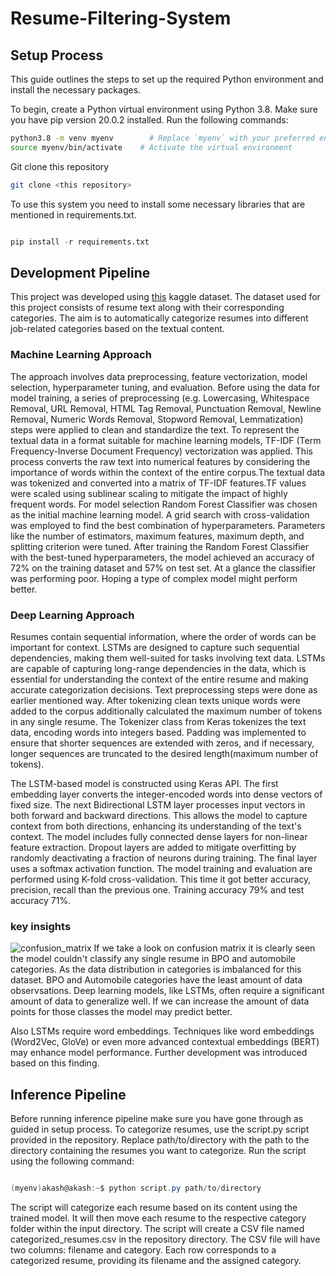 # Resume-Filtering-System

## Setup Process

This guide outlines the steps to set up the required Python environment and install the necessary packages.

To begin, create a Python virtual environment using Python 3.8. Make sure you have pip version 20.0.2 installed. Run the following commands:

```bash
python3.8 -m venv myenv        # Replace `myenv` with your preferred environment name
source myenv/bin/activate    # Activate the virtual environment
```
Git clone this repository
```bash
git clone <this repository>
```
To use this system you need to install some necessary libraries that are mentioned in requirements.txt.
```python

pip install -r requirements.txt

```
## Development Pipeline
This project was developed using [this](https://www.kaggle.com/datasets/snehaanbhawal/resume-dataset) kaggle dataset. The dataset used for this project consists of resume text along with their corresponding categories. The aim is to automatically categorize resumes into different job-related categories based on the textual content. 
### Machine Learning Approach
The approach involves data preprocessing, feature vectorization, model selection, hyperparameter tuning, and evaluation. Before using the data for model training, a series of preprocessing (e.g. Lowercasing, Whitespace Removal, URL Removal, HTML Tag Removal, Punctuation Removal, Newline Removal, Numeric Words Removal, Stopword Removal, Lemmatization) steps were applied to clean and standardize the text. To represent the textual data in a format suitable for machine learning models, TF-IDF (Term Frequency-Inverse Document Frequency) vectorization was applied. This process converts the raw text into numerical features by considering the importance of words within the context of the entire corpus.The textual data was tokenized and converted into a matrix of TF-IDF features.TF values were scaled using sublinear scaling to mitigate the impact of highly frequent words. For model selection Random Forest Classifier was chosen as the initial machine learning model. A grid search with cross-validation was employed to find the best combination of hyperparameters. Parameters like the number of estimators, maximum features, maximum depth, and splitting criterion were tuned. After training the Random Forest Classifier with the best-tuned hyperparameters, the model achieved an accuracy of 72% on the training dataset and 57% on test set.
At a glance the classifier was performing poor. Hoping a type of complex model might perform better.

### Deep Learning Approach

Resumes contain sequential information, where the order of words can be important for context. LSTMs are designed to capture such sequential dependencies, making them well-suited for tasks involving text data. LSTMs are capable of capturing long-range dependencies in the data, which is essential for understanding the context of the entire resume and making accurate categorization decisions. Text preprocessing steps were done as earlier mentioned way. After tokenizing clean texts unique words were added to the corpus additionally calculated the maximum number of tokens in any single resume. The Tokenizer class from Keras tokenizes the text data, encoding words into integers based. Padding was implemented to ensure that shorter sequences are extended with zeros, and if necessary, longer sequences are truncated to the desired length(maximum number of tokens). 


The LSTM-based model is constructed using Keras API. The first embedding layer converts the integer-encoded words into dense vectors of fixed size. The next Bidirectional LSTM layer processes input vectors in both forward and backward directions. This allows the model to capture context from both directions, enhancing its understanding of the text's context. The model includes fully connected dense layers for non-linear feature extraction. Dropout layers are added to mitigate overfitting by randomly deactivating a fraction of neurons during training. The final layer uses a softmax activation function. The model training and evaluation are performed using K-fold cross-validation.
This time it got better accuracy, precision, recall than the previous one. Training accuracy 79% and test accuracy 71%. 

### key insights
![confusion_matrix](https://github.com/Akash-Rayhan/Resume-Filtering-System/assets/40039916/a3f06fd6-c198-4195-9d2c-388c446a5ee6)
If we take a look on confusion matrix it is clearly seen the model couldn't classify any single resume in BPO and automobile categories. As the data distribution in categories is imbalanced for this dataset. BPO and Automobile categories have the least amount of data observsations. Deep learning models, like LSTMs, often require a significant amount of data to generalize well. If we can increase the amount of data points for those classes the model may predict better.


Also LSTMs require word embeddings. Techniques like word embeddings (Word2Vec, GloVe) or even more advanced contextual embeddings (BERT) may enhance model performance. Further development was introduced based on this finding.

## Inference Pipeline
 Before running inference pipeline make sure you have gone through as guided in setup process.
 To categorize resumes, use the script.py script provided in the repository. Replace path/to/directory with the path to the directory containing the resumes you want to categorize.
 Run the script using the following command:
 ```powershell

(myenv)akash@akash:~$ python script.py path/to/directory

```

The script will categorize each resume based on its content using the trained model. It will then move each resume to the respective category folder within the input directory. The script will create a CSV file named categorized_resumes.csv in the repository directory. The CSV file will have two columns: filename and category.  Each row corresponds to a categorized resume, providing its filename and the assigned category.
